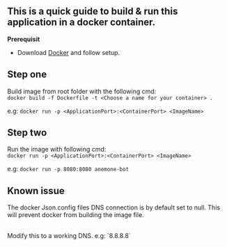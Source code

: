 ## This is a quick guide to build & run this application in a docker container.

   **Prerequisit**
   <br>
   - Download [Docker](https://www.docker.com/) and follow setup.
   
   <b> Step one </b> 
   - 
   Build image from root folder with the following cmd: 
   <br>
   `docker build -f Dockerfile -t <Choose a name for your container> .`
   
   e.g: `docker run -p <ApplicationPort>:<ContainerPort> <ImageName>`

       
       
   <b> Step two </b>
   -
   Run the image with following cmd: 
   <br> 
   `docker run -p <ApplicationPort>:<ContainerPort> <ImageName>`
   
   e.g: `docker run -p 8080:8080 anemone-bot`
   
   <b> Known issue </b>
   -
   The docker Json.config files DNS connection is by default set to null.
   This will prevent docker from building the image file. 
   
   <br>
   Modify this to a working DNS.  e.g:  `8.8.8.8` 

   